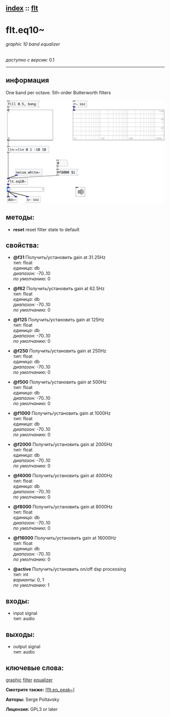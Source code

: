 [index](index.html) :: [flt](category_flt.html)
---

# flt.eq10~

###### graphic 10 band equalizer

*доступно с версии:* 0.1

---


## информация
One band per octave. 5th-order Butterworth filters


[![example](../examples/img/flt.eq10~.jpg)](../examples/pd/flt.eq10~.pd)





## методы:

* **reset**
reset filter state to default<br>




## свойства:

* **@f31** 
Получить/установить gain at 31.25Hz<br>
_тип:_ float<br>
_единица:_ db<br>
_диапазон:_ -70..10<br>
_по умолчанию:_ 0<br>

* **@f62** 
Получить/установить gain at 62.5Hz<br>
_тип:_ float<br>
_единица:_ db<br>
_диапазон:_ -70..10<br>
_по умолчанию:_ 0<br>

* **@f125** 
Получить/установить gain at 125Hz<br>
_тип:_ float<br>
_единица:_ db<br>
_диапазон:_ -70..10<br>
_по умолчанию:_ 0<br>

* **@f250** 
Получить/установить gain at 250Hz<br>
_тип:_ float<br>
_единица:_ db<br>
_диапазон:_ -70..10<br>
_по умолчанию:_ 0<br>

* **@f500** 
Получить/установить gain at 500Hz<br>
_тип:_ float<br>
_единица:_ db<br>
_диапазон:_ -70..10<br>
_по умолчанию:_ 0<br>

* **@f1000** 
Получить/установить gain at 1000Hz<br>
_тип:_ float<br>
_единица:_ db<br>
_диапазон:_ -70..10<br>
_по умолчанию:_ 0<br>

* **@f2000** 
Получить/установить gain at 2000Hz<br>
_тип:_ float<br>
_единица:_ db<br>
_диапазон:_ -70..10<br>
_по умолчанию:_ 0<br>

* **@f4000** 
Получить/установить gain at 4000Hz<br>
_тип:_ float<br>
_единица:_ db<br>
_диапазон:_ -70..10<br>
_по умолчанию:_ 0<br>

* **@f8000** 
Получить/установить gain at 8000Hz<br>
_тип:_ float<br>
_единица:_ db<br>
_диапазон:_ -70..10<br>
_по умолчанию:_ 0<br>

* **@f16000** 
Получить/установить gain at 16000Hz<br>
_тип:_ float<br>
_единица:_ db<br>
_диапазон:_ -70..10<br>
_по умолчанию:_ 0<br>

* **@active** 
Получить/установить on/off dsp processing<br>
_тип:_ int<br>
_варианты:_ 0, 1<br>
_по умолчанию:_ 1<br>



## входы:

* input signal<br>
_тип:_ audio



## выходы:

* output signal<br>
_тип:_ audio



## ключевые слова:

[graphic](keywords/graphic.html)
[filter](keywords/filter.html)
[equalizer](keywords/equalizer.html)



**Смотрите также:**
[\[flt.eq_peak~\]](flt.eq_peak~.html)




**Авторы:** Serge Poltavsky




**Лицензия:** GPL3 or later





